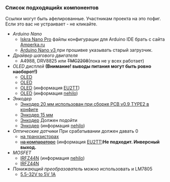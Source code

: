 ### Список подходящийх компонентов

Ссылки могут быть афелированные. Участникам проекта на это пофиг. Если это вас не устраивает - не кликайте.

* *Arduino Nano*
  * [Iskra Nano Pro](https://amperka.ru/product/iskra-nano-pro) файлы конфигурации для Arduino IDE брать с сайта [Amperka.ru](http://wiki.amperka.ru/%D0%BF%D1%80%D0%BE%D0%B4%D1%83%D0%BA%D1%82%D1%8B:iskra-nano-pro)
  * [Arduino Nano v3 ](https://a.aliexpress.com/_99fklT) при прошивке указывать старый загрузчик.
* *Драйвер шагового двигателя*
  *  A4988, DRV8825 или ~~TMC2208~~(пока не у всех работает)
* *OLED дисплей* **(Внимание! выводы питания могут быть ровно наоборот!)**
  * [OLED](https://a.aliexpress.com/_AEG46X)
  * [OLED](https://a.aliexpress.com/_9g5hqT)
  * [OLED](https://www.aliexpress.com/item/32981934105.html) (информация [EU2TT](https://github.com/EU2TT))
  * [OLED](https://aliexpress.ru/item/32233342471.html?spm=a2g0v.12010615.8148356.5.10b6300e7yBHzp&_ga=2.39130275.1018978709.1621017953-798418294.1577286351&sku_id=66895708988) (информация [nehilo](https://github.com/nehilo))
* *Энкодер*
  * [Энкодер 20 мм использован при сборке PCB v0.9 TYPE2 в конфиге](https://a.aliexpress.com/_AW7f2p)
  * [Энкодер 15 мм](https://a.aliexpress.com/_AX70XX)
  * [Энкодер](https://a.aliexpress.com/_9uJ3AL) Должен подойти
  * [Энкодер](https://aliexpress.ru/item/33038646005.html?spm=a2g0s.9042311.0.0.264d33edAGOsuI&_ga=2.6190515.1018978709.1621017953-798418294.1577286351&sku_id=67389580918) (информация [nehilo](https://github.com/nehilo))
* *Оптические датчики* При срабатывании должен давать 0 
  * [на транхзисторах](https://a.aliexpress.com/_9jbDPR)
  * [~~на компараторе~~](https://www.aliexpress.com/item/4000005190162.html) (информация [EU2TT](https://github.com/EU2TT))**Не подходит. Инверсный выход.**
* *MOSFET*
  * [IRFZ44N](https://aliexpress.ru/item/32844109027.html?spm=a2g0s.9042311.0.0.264d33edAGOsuI&_ga=2.6190515.1018978709.1621017953-798418294.1577286351&sku_id=66796205347) (информация [nehilo](https://github.com/nehilo))
  * [IRFZ44N](https://a.aliexpress.com/_Ao9Dql)
* *Понижающий преобразователь* можно использовать и LM7805
  * [5.5-32V to 5V 1A](https://a.aliexpress.com/_9Qambn)  
